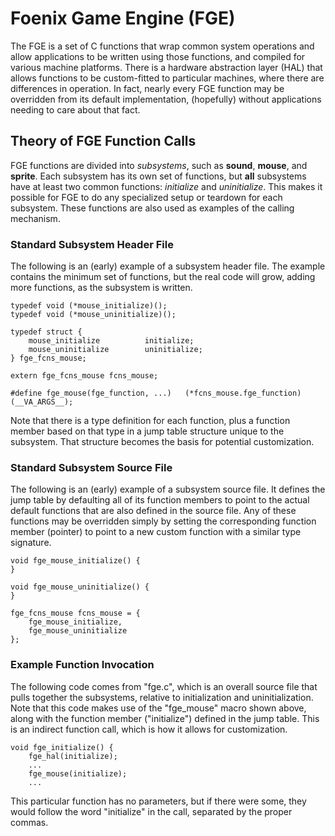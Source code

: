 # Foenix Game Engine (FGE)

The FGE is a set of C functions that wrap common system operations and allow applications
to be written using those functions, and compiled for various machine platforms. There is
a hardware abstraction layer (HAL) that allows functions to be custom-fitted to particular
machines, where there are differences in operation. In fact, nearly every FGE function may
be overridden from its default implementation, (hopefully) without applications needing to
care about that fact.

## Theory of FGE Function Calls

FGE functions are divided into <i>subsystems</i>, such as <b>sound</b>, <b>mouse</b>, and
<b>sprite</b>. Each subsystem has its own set of functions, but <b>all</b> subsystems have at
least two common functions: <i>initialize</i> and <i>uninitialize</i>. This makes it
possible for FGE to do any specialized setup or teardown for each subsystem. These functions
are also used as examples of the calling mechanism.

### Standard Subsystem Header File

The following is an (early) example of a subsystem header file. The example contains the minimum set
of functions, but the real code will grow, adding more functions, as the subsystem is written.

```
typedef void (*mouse_initialize)();
typedef void (*mouse_uninitialize)();

typedef struct {
    mouse_initialize          initialize;
    mouse_uninitialize        uninitialize;
} fge_fcns_mouse;

extern fge_fcns_mouse fcns_mouse;

#define fge_mouse(fge_function, ...)   (*fcns_mouse.fge_function)(__VA_ARGS__);
```

Note that there is a type definition for each function, plus a function member based on that type in
a jump table structure unique to the subsystem. That structure becomes the basis for potential customization.

### Standard Subsystem Source File

The following is an (early) example of a subsystem source file. It defines the jump table by
defaulting all of its function members to point to the actual default functions that are also
defined in the source file. Any of these functions may be overridden simply by setting the
corresponding function member (pointer) to point to a new custom function with a similar type signature.

```
void fge_mouse_initialize() {
}

void fge_mouse_uninitialize() {
}

fge_fcns_mouse fcns_mouse = {
    fge_mouse_initialize,
    fge_mouse_uninitialize
};
```

### Example Function Invocation

The following code comes from "fge.c", which is an overall source file that pulls together the subsystems, relative to
initialization and uninitialization. Note that this code makes
use of the "fge_mouse" macro shown above, along with the
function member ("initialize") defined in the jump table.
This is an indirect function call, which is how it allows for customization.

```
void fge_initialize() {
    fge_hal(initialize);
    ...
    fge_mouse(initialize);
    ...
```

This particular function has no parameters, but if there were some, they would follow the word "initialize" in the call,
separated by the proper commas.

